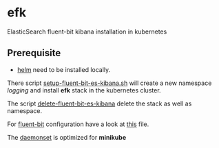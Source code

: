 # efk

ElasticSearch fluent-bit kibana installation in kubernetes

## Prerequisite

- [helm](https://helm.sh/) need to be installed locally.

There script [setup-fluent-bit-es-kibana.sh](setup-fluent-bit-es-kibana.sh) will create a new namespace *logging* and install **efk** stack in the kubernetes cluster.

The script [delete-fluent-bit-es-kibana](delete-fluent-bit-es-kibana.sh) delete the stack as well as namespace.

For [fluent-bit](https://fluentbit.io/) configuration have a look at [this](fluent-bit-configmap.yaml) file.

The [daemonset](fluent-bit-ds-minkube.yaml) is optimized for **minikube**
